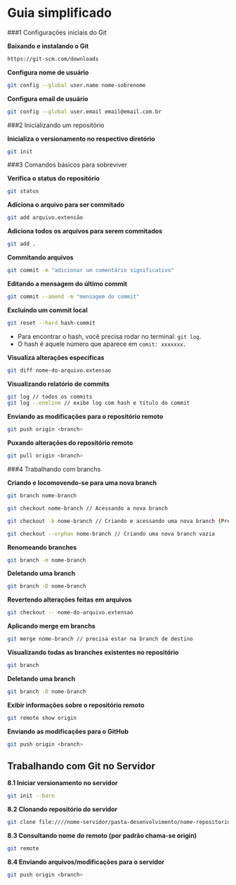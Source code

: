 # Guia simplificado

###1 Configurações iniciais do Git

**Baixando e instalando o Git**
```bash
https://git-scm.com/downloads
```

**Configura nome de usuário**
```bash
git config --global user.name nome-sobrenome
```

**Configura email de usuário**
```bash
git config --global user.email email@email.com.br
```

###2 Inicializando um repositório

**Inicializa o versionamento no respectivo diretório**
```bash
git init
```

###3 Comandos básicos para sobreviver

**Verifica o status do repositório**
```bash
git status
```

**Adiciona o arquivo para ser commitado**
```bash
git add arquivo.extensão
```

**Adiciona todos os arquivos para serem commitados**
```bash
git add .
```

**Commitando arquivos**
```bash
git commit -m "adicionar um comentário significativo"
```

**Editando a mensagem do último commit**
```bash
git commit --amend -m "mensagem do commit"
```

**Excluindo um commit local**
```bash
git reset --hard hash-commit
```
- Para encontrar o hash, você precisa rodar no terminal: `git log`.
- O hash é aquele número que aparece em `comit: xxxxxxx.`

**Visualiza alterações específicas**
```bash
git diff nome-do-arquivo.extensao
```

**Visualizando relatório de commits**
```bash
git log // todos os commits
git log --oneline // exibe log com hash e título do commit
```

**Enviando as modificações para o repositório remoto**
```bash
git push origin <branch>
```

**Puxando alterações do repositório remoto**
```bash
git pull origin <branch>
```

###4 Trabalhando com branchs

**Criando e locomovendo-se para uma nova branch**

```bash
git branch nome-branch

git checkout nome-branch // Acessando a nova branch

git checkout -b nome-branch // Criando e acessando uma nova branch (Prefiro esse)

git checkout --orphan nome-branch // Criando uma nova branch vazia
```
**Renomeando branches**
```bash
git branch -m nome-branch
```
**Deletando uma branch**
```bash
git branch -D nome-branch
```

**Revertendo alterações feitas em arquivos**
```bash
git checkout -- nome-do-arquivo.extensao
```

**Aplicando merge em branchs**
```bash
git merge nome-branch // precisa estar na branch de destino
```

**Visualizando todas as branches existentes no repositório**
```bash
git branch
```

**Deletando uma branch**
```bash
git branch -D nome-branch
```

**Exibir informações sobre o repositório remoto**
```bash
git remote show origin
```

**Enviando as modificações para o GitHub**
```bash
git push origin <branch>
```

## Trabalhando com Git no Servidor

**8.1 Iniciar versionamento no servidor**
```bash
git init --bare
```
**8.2 Clonando repositório do servidor**
```bash
git clone file:////nome-servidor/pasta-desenvolvimento/nome-repositorio
```
**8.3 Consultando nome do remoto (por padrão chama-se origin)**
```bash
git remote
```
**8.4 Enviando arquivos/modificações para o servidor**
```bash
git push origin <branch>
```